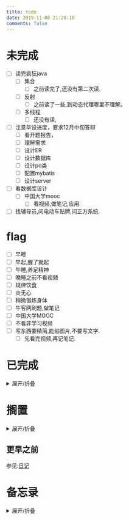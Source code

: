 ```yaml
---
title: todo
date: 2019-11-08 21:28:10
comments: false
---
```


# 未完成
- [ ] 读完疯狂java
    - [ ] 集合
        - [ ] 之前读完了,还没有第二次读.
    - [ ] 反射
        - [ ] 之前读了一些,到动态代理哪里不理解。
    - [ ] 多线程
        - [ ] 还没有读,
- [ ] 注意毕设进度，要求12月中旬答辩
    - [ ] 看开题报告，
    - [ ] 理解需求
    - [ ] 设计ER
    - [ ] 设计数据库
    - [ ] 设计po类
    - [ ] 配置mybatis
    - [ ] 设计server
- [ ] 看数据库设计
    - [ ] 中国大学mooc
      - [ ] 看视频,做笔记,应用.
- [ ] 找辅导员,问电动车贴牌,问正方系统.

# flag
- [ ] 早睡
- [ ] 早起,醒了就起
- [ ] 午睡,养足精神
- [ ] 晚睡之前不看视频
- [ ] 规律饮食
- [ ] 炎无心
- [ ] 稍微锻炼身体
- [ ] 牛客网刷题,做笔记
- [ ] 中国大学MOOC
- [ ] 不看非学习视频
- [ ] 写东西要精简,能贴图片,不要写文字.
    - [ ] 先看完视频,再记笔记.

# 已完成
<details><summary>展开/折叠</summary>

## 2019年12月26日
- [x] 昨晚不舒服,熬夜了,没早睡
- [x] 没早起
- [x] 先将本地仓库全部推送到远程仓库,然后在压缩,然后再强制推送到远程仓库.
- [x] 大量压缩本地提交记录,使用命令`git rebase -i 版本号`进行压缩,压缩可能不是一下子就成功,如果不是一下载就成功的话,按如下步骤进行处理
1. 先使用`git diff`查看冲突,
   1. 如果有冲突的话,就先打开冲突的文件,解决冲突,
2. 然后使用`git add .`
3. 接着输入`git rebase --continue`继续压缩,重复上述步骤,指导分支名正常位置
- 然后输入`git push -f origin src`强制推送到远程仓库中,
- [x] 看书疯狂`java`第15章`IO`流
  - [x] 看了一小半
- [x] `m table apim`,高亮第一列
- [x] 修复`m table api`命令,删除多余的空格
- [x] 修复`m ks`多余空格问题

</details>

# 搁置
<details><summary>展开/折叠</summary>

- [ ] 了解java新的日期时间API的使用  https://m.jb51.net/article/110245.htm
- [ ] 下个月关闭,移动网盘,6个月视频会员自动取消
- [ ] 手机上下载的劳动合同注意点.微博收藏中的
- [ ] 在线编程网站收集
- [ ] https://c.runoob.com/front-end/61
- [ ] https://m.runoob.com/try/try2.php?filename=tryhtml_hr
- [ ] 日期时间API https://www.cnblogs.com/liqiangchn/p/11974355.html
- [ ] eclipse画er图
    - [ ] 下载插件
- [ ] idea画er图
- [ ] Navicat画ER图.
    - [ ] 根据E-R图生成表
- [ ] 还钱
    - [ ] 已经还了,等审核.明天看看审核通过了没
- [ ] 写使用Gitalk评论系统的文档.
- [x] ubuntu中安装软件
    - [ ] 安装Mysql
    - [ ] 安装Navicat.
- [ ] 有空了解一下
- [ ] Linux和Window下打开一个文件的不同.
    - [ ] 修改标记即可
    - [ ] 先写个测试类
    - [ ] 打包，linux下运行
- [ ] [了解开源协议](https://blog.51cto.com/holison/1930805)
- [ ] [菜鸟翻译插件](https://www.oschina.net/news/111842/probie-released)
- [ ] [tar命令](https://jingyan.baidu.com/article/5553fa8292599665a23934bd.html)
- [ ] [955公司](https://mp.weixin.qq.com/s/TQb2ZmW9lQzxd6YyksNagg)
- [ ] 996ICU
- [ ] 你没有什么想对我说的吗
- [ ] [面试书籍](https://mp.weixin.qq.com/s/vwvOtkgILIRETmMjV11rcw)
- [ ] vue
- [ ] SpringBoot
- [ ] redis
- [ ] queryselectorAll
- [ ] Junit
- [ ] 设计模式
- [ ] [生活常识](https://mp.weixin.qq.com/s/APx0nIkIwf9tXGc9FTM9VA)
- [ ] 漫画算法——小灰的算法之旅
- [ ] [排序算法总结](https://mp.weixin.qq.com/s/teOGQlslb6aP4AQrx7TTzA)
- [ ] 微信订阅号开发
- [ ] https://mp.weixin.qq.com/s/-RtuGb33X5IvZLD2ufwb_Q
- [ ] https://mp.weixin.qq.com/s/y_ozO8BnH6YkoFh_Oq8M1w
- [ ] git checkout 和 git reset 的区别 https://blog.csdn.net/longintchar/article/details/82314102
- [ ] https://mp.weixin.qq.com/s/npUt5rEoAiCHXqA11RVx-A
- [ ] https://mp.weixin.qq.com/s/D5oeGq_cbsH4I5tC5jbkhA
- [ ] https://mp.weixin.qq.com/s/u7DKOlnSPgivPW6hnOj85A

</details>

## 更早之前
参见:[日记](/categories/日记/)

</details>

# 备忘录
<details><summary>展开/折叠</summary>

## 2020年寒假的宿舍安排
- 本科生宿舍从2020年1月17日—2月9日封闭，学生必须在2020年1月16日12:00以前离校。2020年2月9日9:00起各宿舍楼开始正常运行。
- 今年寒假无特殊情况（除参加竞赛外的同学尽量不予留校，如果留校统一安排三牌楼住宿）。需要留校的同学要填写汇总表，学生处主页可以下载，于1月1日前发给我。
- 离校前关好门窗、水、电，勿在宿舍存放现金及贵重物品
- [我的寒假](http://jwc.njupt.edu.cn/2015/1229/c1528a46789/page.htm):2020年1月11日至2020年2月16日
- [媳妇寒假](http://www.njust.edu.cn/3719/list.htm):2020年1月18日-2020年2月23日
- 你买了一张10好的一等座，D953 南京to恩施10:18to16:30

</details>
